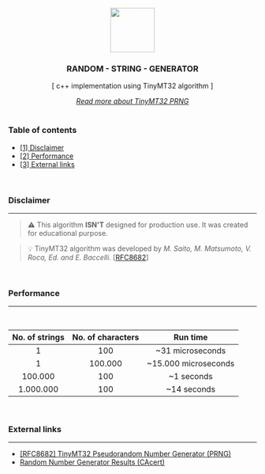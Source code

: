 <div align="center">
<br>
<img src="https://i.postimg.cc/XNDdMCcQ/documentation-icon.png" width="90">
<h3>RANDOM - STRING - GENERATOR</h3>
<p>[ c++ implementation using TinyMT32 algorithm ]</p>
<a href="https://www.rfc-editor.org/rfc/rfc8682.pdf" targer="_blank"><i>Read more about TinyMT32 PRNG</i></a>
<br><br>
</div>

### Table of contents

- [[1] Disclaimer](#disclaimer)
- [[2] Performance](#performance)
- [[3] External links](#external-links)

<!--DISCLAIMER SECTION-->
<br>
<h3 name="disclaimer">Disclaimer</h3>

---

> :warning: This algorithm **ISN'T** designed for production use. It was created for educational purpose.

> :bulb: TinyMT32 algorithm was developed by <i>M. Saito, M. Matsumoto, V. Roca, Ed. and E. Baccelli</i>. [[RFC8682](https://www.rfc-editor.org/rfc/rfc8682.pdf)]

<!--PERFORMANCE SECTION-->
<br>
<h3 name="performance">Performance</h3>

---
<br>

| No. of strings | No. of characters | Run time |
| :------------: | :---------------: | :------: |
| 1              | 100               | ~31 microseconds |
| 1              | 100.000           | ~15.000 microseconds |
| 100.000        | 100               | ~1 seconds |
| 1.000.000      | 100               | ~14 seconds |

<!--EXTERNAL LINKS SECTION-->
<br>
<h3 name="external-links">External links</h3>

---

- [[RFC8682] TinyMT32 Pseudorandom Number Generator (PRNG)](https://www.rfc-editor.org/rfc/rfc8682.pdf)
- [Random Number Generator Results (CAcert)](http://www.cacert.at/cgi-bin/rngresults)

